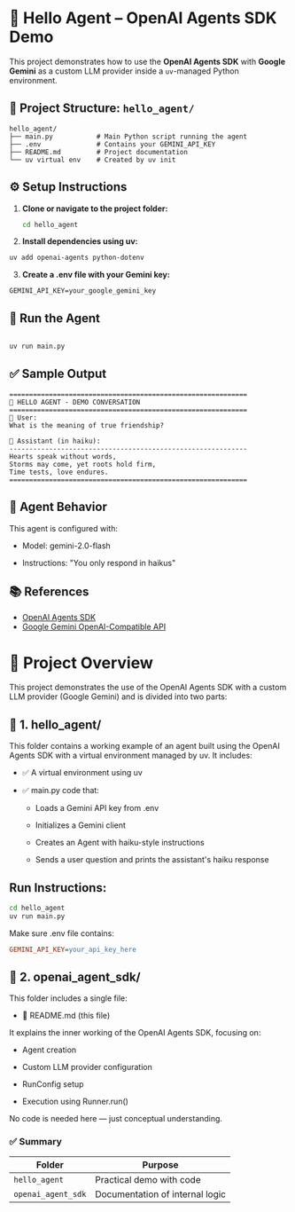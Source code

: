 # 🤖 Hello Agent – OpenAI Agents SDK Demo

This project demonstrates how to use the **OpenAI Agents SDK** with **Google Gemini** as a custom LLM provider inside a `uv`-managed Python environment.

## 📁 Project Structure: `hello_agent/`

```text
hello_agent/
├── main.py           # Main Python script running the agent
├── .env              # Contains your GEMINI_API_KEY
├── README.md         # Project documentation
└── uv virtual env    # Created by uv init
```

## ⚙️ Setup Instructions

1. **Clone or navigate to the project folder:**

   ```bash
   cd hello_agent
   ```
2. **Install dependencies using uv:**

```bash
uv add openai-agents python-dotenv
```
3. **Create a .env file with your Gemini key:**

```env
GEMINI_API_KEY=your_google_gemini_key
```

## 🚀 Run the Agent
```bash

uv run main.py
```

## ✅ Sample Output
```text
============================================================
🤖 HELLO AGENT - DEMO CONVERSATION
============================================================
👤 User:
What is the meaning of true friendship?

🧠 Assistant (in haiku):
------------------------------------------------------------
Hearts speak without words,  
Storms may come, yet roots hold firm,  
Time tests, love endures.
============================================================
```
## 🧠 Agent Behavior
This agent is configured with:

- Model: gemini-2.0-flash

- Instructions: "You only respond in haikus"

## 📚 References

- [OpenAI Agents SDK](https://openai.github.io/openai-agents-python/)
- [Google Gemini OpenAI-Compatible API](https://ai.google.dev/gemini-api/docs/openai)



# 📁 Project Overview
This project demonstrates the use of the OpenAI Agents SDK with a custom LLM provider (Google Gemini) and is divided into two parts:

## 📂 1. hello_agent/
This folder contains a working example of an agent built using the OpenAI Agents SDK with a virtual environment managed by uv. It includes:

- ✅ A virtual environment using uv

- ✅ main.py code that:

    - Loads a Gemini API key from .env

    - Initializes a Gemini client

    - Creates an Agent with haiku-style instructions

    - Sends a user question and prints the assistant's haiku response

## Run Instructions:

```bash
cd hello_agent
uv run main.py
```

Make sure .env file contains:

```ini
GEMINI_API_KEY=your_api_key_here
```

## 📂 2. openai_agent_sdk/
This folder includes a single file:

- 📄 README.md (this file)

It explains the inner working of the OpenAI Agents SDK, focusing on:

- Agent creation

- Custom LLM provider configuration

- RunConfig setup

- Execution using Runner.run()

No code is needed here — just conceptual understanding.

### ✅ Summary

| Folder             | Purpose                         |
|--------------------|----------------------------------|
| `hello_agent`      | Practical demo with code         |
| `openai_agent_sdk` | Documentation of internal logic  |

